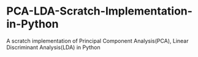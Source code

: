 # PCA-LDA-Scratch-Implementation-in-Python
A scratch implementation of Principal Component Analysis(PCA), Linear Discriminant Analysis(LDA) in Python 
